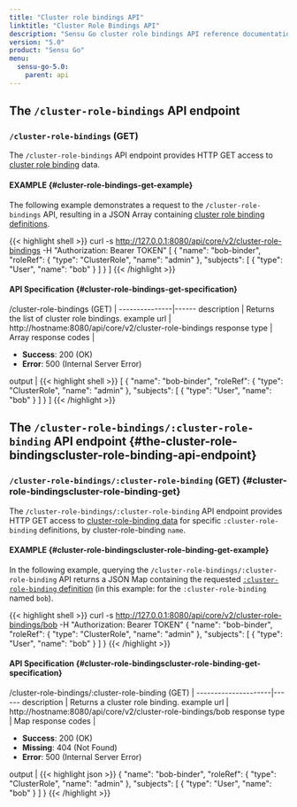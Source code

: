```yaml
---
title: "Cluster role bindings API"
linktitle: "Cluster Role Bindings API"
description: "Sensu Go cluster role bindings API reference documentation"
version: "5.0"
product: "Sensu Go"
menu:
  sensu-go-5.0:
    parent: api
---
```


## The `/cluster-role-bindings` API endpoint

### `/cluster-role-bindings` (GET)

The `/cluster-role-bindings` API endpoint provides HTTP GET access to [cluster role binding][1] data.

#### EXAMPLE {#cluster-role-bindings-get-example}

The following example demonstrates a request to the `/cluster-role-bindings` API, resulting in
a JSON Array containing [cluster role binding definitions][1].

{{< highlight shell >}}
curl -s http://127.0.0.1:8080/api/core/v2/cluster-role-bindings -H "Authorization: Bearer TOKEN"
[
  {
    "name": "bob-binder",
    "roleRef": {
      "type": "ClusterRole",
      "name": "admin"
    },
    "subjects": [
      {
        "type": "User",
        "name": "bob"
      }
    ]
  }
]
{{< /highlight >}}

#### API Specification {#cluster-role-bindings-get-specification}

/cluster-role-bindings (GET)  | 
---------------|------
description    | Returns the list of cluster role bindings.
example url    | http://hostname:8080/api/core/v2/cluster-role-bindings
response type  | Array
response codes | <ul><li>**Success**: 200 (OK)</li><li>**Error**: 500 (Internal Server Error)</li></ul>
output         | {{< highlight shell >}}
[
  {
    "name": "bob-binder",
    "roleRef": {
      "type": "ClusterRole",
      "name": "admin"
    },
    "subjects": [
      {
        "type": "User",
        "name": "bob"
      }
    ]
  }
]
{{< /highlight >}}

## The `/cluster-role-bindings/:cluster-role-binding` API endpoint {#the-cluster-role-bindingscluster-role-binding-api-endpoint}

### `/cluster-role-bindings/:cluster-role-binding` (GET) {#cluster-role-bindingscluster-role-binding-get}

The `/cluster-role-bindings/:cluster-role-binding` API endpoint provides HTTP GET access to [cluster-role-binding data][1] for specific `:cluster-role-binding` definitions, by cluster-role-binding `name`.

#### EXAMPLE {#cluster-role-bindingscluster-role-binding-get-example}

In the following example, querying the `/cluster-role-bindings/:cluster-role-binding` API returns a JSON Map
containing the requested [`:cluster-role-binding` definition][1] (in this example: for the `:cluster-role-binding` named
`bob`).

{{< highlight shell >}}
curl -s http://127.0.0.1:8080/api/core/v2/cluster-role-bindings/bob -H "Authorization: Bearer TOKEN"
{
  "name": "bob-binder",
  "roleRef": {
    "type": "ClusterRole",
    "name": "admin"
  },
  "subjects": [
    {
      "type": "User",
      "name": "bob"
    }
  ]
}
{{< /highlight >}}

#### API Specification {#cluster-role-bindingscluster-role-binding-get-specification}

/cluster-role-bindings/:cluster-role-binding (GET) | 
---------------------|------
description          | Returns a cluster role binding.
example url          | http://hostname:8080/api/core/v2/cluster-role-bindings/bob
response type        | Map
response codes       | <ul><li>**Success**: 200 (OK)</li><li> **Missing**: 404 (Not Found)</li><li>**Error**: 500 (Internal Server Error)</li></ul>
output               | {{< highlight json >}}
{
  "name": "bob-binder",
  "roleRef": {
    "type": "ClusterRole",
    "name": "admin"
  },
  "subjects": [
    {
      "type": "User",
      "name": "bob"
    }
  ]
}
{{< /highlight >}}

[1]: ../../reference/rbac

